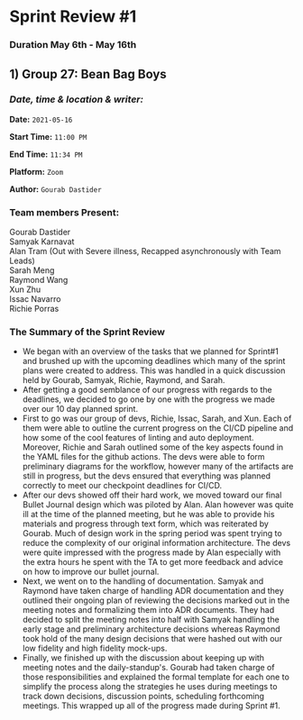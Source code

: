 # Sprint Review #1
### Duration May 6th - May 16th
## 1) Group 27: Bean Bag Boys

### *Date, time & location & writer:*
**Date:** `2021-05-16`

**Start Time:** `11:00 PM`

**End Time:** `11:34 PM`

**Platform:** `Zoom`

**Author:** `Gourab Dastider`

### Team members Present:
Gourab Dastider  
Samyak Karnavat  
Alan Tram (Out with Severe illness, Recapped asynchronously with Team Leads)  
Sarah Meng  
Raymond Wang  
Xun Zhu  
Issac Navarro  
Richie Porras  

### The Summary of the Sprint Review
- We began with an overview of the tasks that we planned for Sprint#1 and brushed up with the upcoming deadlines which many of the sprint plans were created to address. This was handled in a quick discussion held by Gourab, Samyak, Richie, Raymond, and Sarah.
- After getting a good semblance of our progress with regards to the deadlines, we decided to go one by one with the progress we made over our 10 day planned sprint.
- First to go was our group of devs, Richie, Issac, Sarah, and Xun. Each of them were able to outline the current progress on the CI/CD pipeline and how some of the cool features of linting and auto deployment. Moreover, Richie and Sarah outlined some of the key aspects found in the YAML files for the github actions. The devs were able to form preliminary diagrams for the workflow, however many of the artifacts are still in progress, but the devs ensured that everything was planned correctly to meet our checkpoint deadlines for CI/CD.
- After our devs showed off their hard work, we moved toward our final Bullet Journal design which was piloted by Alan. Alan however was quite ill at the time of the planned meeting, but he was able to provide his materials and progress through text form, which was reiterated by Gourab. Much of design work in the spring period was spent trying to reduce the complexity of our original information architecture. The devs were quite impressed with the progress made by Alan especially with the extra hours he spent with the TA to get more feedback and advice on how to improve our bullet journal.
- Next, we went on to the handling of documentation. Samyak and Raymond have taken charge of handling ADR documentation and they outlined their ongoing plan of reviewing the decisions marked out in the meeting notes and formalizing them into ADR documents. They had decided to split the meeting notes into half with Samyak handling the early stage and preliminary architecture decisions whereas Raymond took hold of the many design decisions that were hashed out with our low fidelity and high fidelity mock-ups.
- Finally, we finished up with the discussion about keeping up with meeting notes and the daily-standup's. Gourab had taken charge of those responsibilities and explained the formal template for each one to simplify the process along the strategies he uses during meetings to track down decisions, discussion points, scheduling forthcoming meetings. This wrapped up all of the progress made during Sprint #1.
